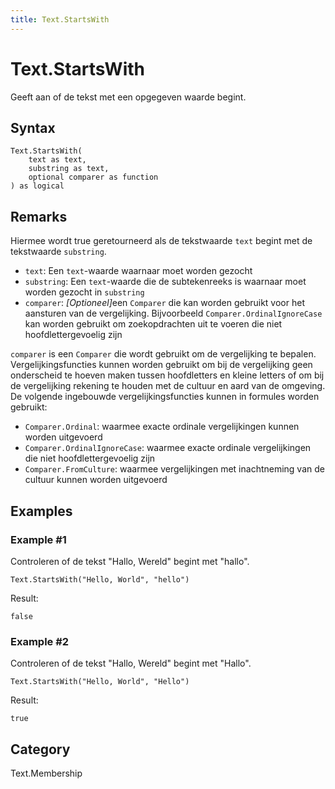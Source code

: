 ```yaml
---
title: Text.StartsWith
---
```


# Text.StartsWith


Geeft aan of de tekst met een opgegeven waarde begint.


## Syntax

```powerquery
Text.StartsWith(
    text as text,
    substring as text,
    optional comparer as function
) as logical
```


## Remarks

Hiermee wordt true geretourneerd als de tekstwaarde <code>text</code> begint met de tekstwaarde <code>substring</code>. <ul> <li><code>text</code>: <i></i> Een <code>text</code>-waarde waarnaar moet worden gezocht</li> <li><code>substring</code>: <i></i> Een <code>text</code>-waarde die de subtekenreeks is waarnaar moet worden gezocht in <code>substring</code></li> <li><code>comparer</code>: <i>[Optioneel]</i>een <code>Comparer</code> die kan worden gebruikt voor het aansturen van de vergelijking. Bijvoorbeeld <code>Comparer.OrdinalIgnoreCase</code> kan worden gebruikt om zoekopdrachten uit te voeren die niet hoofdlettergevoelig zijn</li>      </ul>      <div>         <code>comparer</code> is een <code>Comparer</code> die wordt gebruikt om de vergelijking te bepalen. Vergelijkingsfuncties kunnen worden gebruikt om bij de vergelijking geen onderscheid te hoeven maken tussen hoofdletters en kleine letters of om bij de vergelijking rekening te houden met de cultuur en aard van de omgeving. </div> <div> De volgende ingebouwde vergelijkingsfuncties kunnen in formules worden gebruikt: </div> <ul> <li><code>Comparer.Ordinal</code>: waarmee exacte ordinale vergelijkingen kunnen worden uitgevoerd</li> <li><code>Comparer.OrdinalIgnoreCase</code>: waarmee exacte ordinale vergelijkingen die niet hoofdlettergevoelig zijn</li> <li> <code>Comparer.FromCulture</code>: waarmee vergelijkingen met inachtneming van de cultuur kunnen worden uitgevoerd</li> </ul>


## Examples

### Example #1 
Controleren of de tekst &#34;Hallo, Wereld&#34; begint met &#34;hallo&#34;.
```powerquery
Text.StartsWith("Hello, World", "hello")
```

Result: 
```powerquery
false
```


### Example #2 
Controleren of de tekst &#34;Hallo, Wereld&#34; begint met &#34;Hallo&#34;.
```powerquery
Text.StartsWith("Hello, World", "Hello")
```

Result: 
```powerquery
true
```




## Category
Text.Membership
